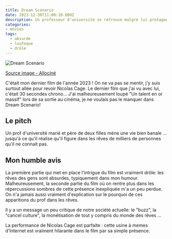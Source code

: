```yaml
---
title: Dream Scenario
date: 2023-12-30T11:00:10.000Z
description: Un professeur d'université se retrouve malgré lui protagoniste de différents rêves ... de personnes qu'il ne connaît pas!
categories:
- movies
tags:
  - absurde
  - loufoque
  - drôle
---
```



![Dream Scenario](https://fr.web.img6.acsta.net/c_310_420/pictures/23/10/27/12/45/4617947.jpg)

[Source image - Allociné](https://www.allocine.fr/film/fichefilm_gen_cfilm=308296.html)

C'était mon dernier film de l'année 2023 ! On ne va pas se mentir, j'y suis surtout allée pour revoir Nicolas Cage. Le dernier film que j'ai vu avec lui, c'était 30 secondes chrono... J'ai malheureusement loupé "Un talent en or massif" lors de sa sortie au cinéma, je ne voulais pas le manquer dans Dream Scenario!

## Le pitch

Un prof d'université marié et père de deux filles mène une vie bien banale ... jusqu'à ce qu'il réalise qu'il figure dans les rêves de milliers de personnes qu'il ne connait pas.

## Mon humble avis

La première partie qui met en place l'intrigue du film est vraiment drôle: les rêves des gens sont absurdes, typiquement dans mon humour. Malheureusement, la seconde partie du film où on rentre plus dans les répercussions sombres de cette présence inexpliquée m'a un peu perdue. On n'a jamais aussi vraiment d'explication sur le pourquoi de ces apparitions du prof dans les rêves.

Il y a un message un peu critique de notre société actuelle: le "buzz", la "cancel culture", la monétisation de tout y compris du monde des rêves ...

La performance de Nicolas Cage est parfaite : cette usine à memes d'Internet est vraiment hilarante dans le film par sa simple présence.
